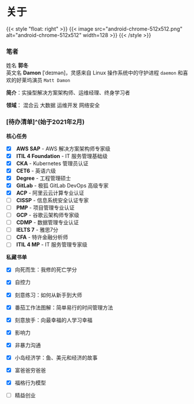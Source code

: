 # 关于


{{< style "float: right" >}}
{{< image src="android-chrome-512x512.png" alt="android-chrome-512x512" width=128 >}}
{{< /style >}}

### 笔者

<i class="fas fa-tags fa-fw"></i> 姓名 **郭冬**  
<i class="fas fa-tags fa-fw" style="opacity: 0"></i> 英文名 **Damon** [ˈdeɪmən]，灵感来自 Linux 操作系统中的守护进程 `daemon` 和喜欢的好莱坞演员 `Matt Damon`

<i class="fas fa-seedling fa-fw"></i> **简介**：实操型解决方案架构师、运维经理、终身学习者

<i class="fas fa-user-tie fa-fw"></i> **领域**：<i class="fas fa-cloud-upload-alt fa-fw"></i> 混合云 <i class="fas fa-layer-group"></i> 大数据 <i class="fas fa-code-branch fa-fw"></i> 运维开发 <i class="fas fa-user-shield fa-fw"></i> 网络安全

### [待办清单]^(始于2021年2月)

<i class="fas fa-tasks fa-fw"></i> **核心任务**

- [x] <i class="fab fa-aws fa-fw"></i> **AWS SAP** - AWS 解决方案架构师专家级
- [x] <i class="fas fa-cogs fa-fw"></i> **ITIL 4 Foundation** - IT 服务管理基础级
- [x] <i class="fas fa-dharmachakra fa-fw"></i> **CKA** - Kubernetes 管理员认证
- [x] <i class="fas fa-language fa-fw"></i> **CET6** - 英语六级
- [x] <i class="fas fa-graduation-cap fa-fw"></i> **Degree** - 工程管理硕士
- [x] <i class="fa-brands fa-gitlab fa-fw"></i> **GitLab** - 极狐 GitLab DevOps 高级专家
- [x] <i class="fas fa-cloud fa-fw"></i> **ACP** - 阿里云云计算专业认证
- [ ] <i class="fas fa-user-shield fa-fw"></i> **CISSP** - 信息系统安全认证专家
- [ ] <i class="fas fa-users-cog fa-fw"></i> **PMP** - 项目管理专业认证
- [ ] <i class="fab fa-google fa-fw"></i> **GCP** - 谷歌云架构师专家级
- [ ] <i class="fas fa-user-tag fa-fw"></i> **CDMP** - 数据管理专业认证
- [ ] <i class="fas fa-language fa-fw"></i> **IELTS 7** - 雅思7分
- [ ] <i class="fas fa-hand-holding-usd fa-fw"></i> **CFA** - 特许金融分析师
- [ ] <i class="fas fa-cogs fa-fw"></i> **ITIL 4 MP** - IT 服务管理专家级

<i class="fas fa-book-open fa-fw"></i> **私藏书单**

- [x] 向死而生：我修的死亡学分
- [x] 自控力
- [x] 刻意练习：如何从新手到大师
- [x] 番茄工作法图解：简单易行的时间管理方法
- [x] 刻意放手：向最幸福的人学习幸福
- [x] 影响力
- [x] 非暴力沟通
- [x] 小岛经济学：鱼、美元和经济的故事
- [x] 富爸爸穷爸爸
- [x] 福格行为模型
- [ ] 精益创业

